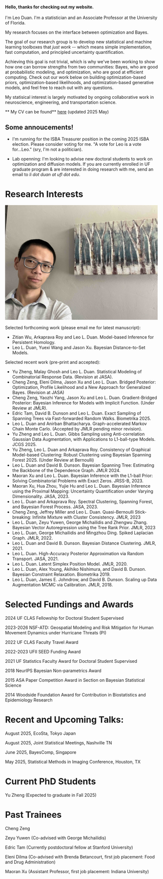 #### Hello, thanks for checking out my website.

I'm Leo Duan. I'm a statistician and an Associate Professor at the University of Florida.

My research focuses on the interface between optimization and Bayes.

The goal of our research group is to develop new statistical and machine learning toolboxes that _just work_ -- which means simple implementation, fast computation, and principled uncertainty quantification.

Achieving this goal is not trivial, which is why we've been working to show how one can borrow strengths from two communities: Bayes, who are good at probabilistic modeling, and optimization, who are good at efficient computing. Check out our work below on building optimization-based priors, optimization-based  likelihoods, and optimization-based generative models, and feel free to reach out with any questions.

My statisical interest is largely motivated by ongoing collaborative work in neuroscience, engineering, and transportation science.


** My CV can be found** [here](leo_duan_cv.pdf)  (updated 2025 May)


## Some annoucements!

* I'm running for the ISBA Treasurer position in the coming 2025 ISBA election. Please consider voting for me. "A vote for Leo is a vote for...Leo." (sry, I'm not a politician).

* Lab openning: I'm looking to advise new doctoral students to work on optimization and diffusion models. If you are currently enrolled in UF graduate program & are interested in doing research with me, send an email to _li dot duan at ufl dot edu_.
   
# Research Interests

<img src="photo.jpg" alt="drawing" width="500"/>

Selected forthcoming work (please email me for latest manuscript):

*   Zitian Wu, Arkaprava Roy and Leo L. Duan. Model-based Inference for Persistent Homology.
*   Leo L. Duan, Yuexi Wang and Jason Xu. Bayesian Distance-to-Set Models.

Selected recent work (pre-print and accepted):
*   Yu Zheng, Malay Ghosh and Leo L. Duan. Statistical Modeling of Combinatorial Response Data.  (Revision at JASA).
*   Cheng Zeng, Eleni Dilma, Jason Xu and Leo L. Duan. Bridged Posterior: Optimization, Profile Likelihood and a New Approach for Generalized Bayes.  (Revision at JASA)
*   Cheng Zeng, Yaozhi Yang, Jason Xu and Leo L. Duan. Gradient-Bridged Posterior: Bayesian Inference for Models with Implicit Function. (Under Review at JMLR).
*   Edric Tam, David B. Dunson and Leo L. Duan. Exact Sampling of Spanning Trees via Fast-forwarded Random Walks. Biometrika 2025.
*   Leo L. Duan and Anirban Bhattacharya. Graph-accelerated Markov Chain Monte Carlo. (Accepted by JMLR pending minor revision).
*   Yu Zheng and Leo L. Duan. Gibbs Sampling using Anti-correlation Gaussian Data Augmentation, with Applications to L1-ball-type Models. JCGS 2025.
*   Yu Zheng, Leo L. Duan and Arkaprava Roy. Consistency of Graphical Model-based Clustering: Robust Clustering using Bayesian Spanning Forest 2025. (Under Review at Bernoulli) 
*   Leo L. Duan and David B. Dunson. Bayesian Spanning Tree: Estimating the Backbone of the Dependence Graph. JMLR 2024.
*   Maoran Xu and Leo L. Duan. Bayesian Inference with the L1-ball Prior: Solving Combinatorial Problems with Exact Zeros. JRSS-B, 2023.
*   Maoran Xu, Hua Zhou, Yujie Hu and Leo L. Duan. Bayesian Inference using the Proximal Mapping: Uncertainty Quantification under Varying Dimensionality.  JASA, 2023.
*   Leo L. Duan and Arkaprava Roy.  Spectral Clustering, Spanning Forest, and Bayesian Forest Process. JASA, 2023.
*   Cheng Zeng, Jeffrey Miller and Leo L. Duan. Quasi-Bernoulli Stick-breaking: Infinite Mixture with Cluster Consistency. JMLR, 2023
*   Leo L. Duan, Zeyu Yuwen, George Michailidis and Zhengwu Zhang.  Bayesian Vector Autoregression using the Tree Rank Prior. JMLR, 2023
*   Leo L. Duan, George Michailidis and Mingzhou Ding. Spiked Laplacian Graph. JMLR, 2022.
*   Leo L. Duan and David B. Dunson. Bayesian Distance Clustering. JMLR, 2021.
*   Leo L. Duan.  High-Accuracy Posterior Approximation via Random Transport. JASA, 2021.
*   Leo L. Duan. Latent Simplex Position Model. JMLR, 2020.
*   Leo L. Duan, Alex Young, Akihiko Nishimura, and David B. Dunson. Bayesian Constraint Relaxation. Biometrika 2019.
*   Leo L. Duan, James E. Johndrow, and David B. Dunson. Scaling up Data Augmentation MCMC via Calibration. JMLR, 2018.




# Selected Fundings and Awards

2024 UF CLAS Fellowship for Doctoral Student Supervised

2023-2026 NSF-ATD: Geospatial Modeling and Risk Mitigation for Human Movement Dynamics under Hurricane Threats (PI)

2022 UF CLAS Faculty Travel Award

2022-2023 UFII SEED Funding Award

2021 UF Statistics Faculty Award for Doctoral Student Supervised

2018 NeurIPS Bayesian Non-parametrics Award

2015 ASA Paper Competition Award in Section on Bayesian Statistical Science

2014 Woodside Foundation Award for Contribution in Biostatistics and Epidemiology Research


# Recent and Upcoming Talks:

August 2025, EcoSta, Tokyo Japan

August 2025, Joint Statistical Meetings, Nashville TN

June 2025, BayesComp, Singapore

May 2025, Statistical Methods in Imaging Conference, Houston, TX

# Current PhD Students

Yu Zheng  (Expected to graduate in Fall 2025)

# Past Trainees

Cheng Zeng

Zeyu Yuwen (Co-advised with George Michailidis)

Edric Tam (Currently postdoctoral fellow at Stanford University)

Eleni Dilma (Co-advised with Brenda Betancourt, first job placement: Food and Drug Administration)

Maoran Xu (Assistant Professor, first job placement: Indiana University)



